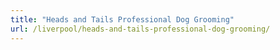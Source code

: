 ```yaml
---
title: "Heads and Tails Professional Dog Grooming"
url: /liverpool/heads-and-tails-professional-dog-grooming/
---
```

